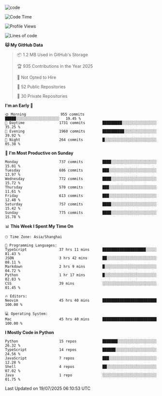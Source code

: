 
<!--
**liuyaanng/liuyaanng** is a ✨ _special_ ✨ repository because its `README.md` (this file) appears on your GitHub profile.

Here are some ideas to get you started:

- 🔭 I’m currently working on ...
- 🌱 I’m currently learning ...
- 👯 I’m looking to collaborate on ...
- 🤔 I’m looking for help with ...
- 💬 Ask me about ...
- 📫 How to reach me: ...
- 😄 Pronouns: ...
- ⚡ Fun fact: ...
-->


![code](https://cdn.jsdelivr.net/gh/liuyaanng/liuyaanng@1.0/code.gif) 

<!--START_SECTION:waka-->
![Code Time](http://img.shields.io/badge/Code%20Time-1%2C691%20hrs%2014%20mins-blue)

![Profile Views](http://img.shields.io/badge/Profile%20Views-0-blue)

![Lines of code](https://img.shields.io/badge/From%20Hello%20World%20I%27ve%20Written-26.1%20million%20lines%20of%20code-blue)

**🐱 My GitHub Data** 

> 📦 1.2 MB Used in GitHub's Storage 
 > 
> 🏆 935 Contributions in the Year 2025
 > 
> 🚫 Not Opted to Hire
 > 
> 📜 52 Public Repositories 
 > 
> 🔑 30 Private Repositories 
 > 
**I'm an Early 🐤** 

```text
🌞 Morning                955 commits         █████░░░░░░░░░░░░░░░░░░░░   19.45 % 
🌆 Daytime                1731 commits        █████████░░░░░░░░░░░░░░░░   35.25 % 
🌃 Evening                1960 commits        ██████████░░░░░░░░░░░░░░░   39.92 % 
🌙 Night                  264 commits         █░░░░░░░░░░░░░░░░░░░░░░░░   05.38 % 
```
📅 **I'm Most Productive on Sunday** 

```text
Monday                   737 commits         ████░░░░░░░░░░░░░░░░░░░░░   15.01 % 
Tuesday                  686 commits         ███░░░░░░░░░░░░░░░░░░░░░░   13.97 % 
Wednesday                772 commits         ████░░░░░░░░░░░░░░░░░░░░░   15.72 % 
Thursday                 570 commits         ███░░░░░░░░░░░░░░░░░░░░░░   11.61 % 
Friday                   613 commits         ███░░░░░░░░░░░░░░░░░░░░░░   12.48 % 
Saturday                 757 commits         ████░░░░░░░░░░░░░░░░░░░░░   15.42 % 
Sunday                   775 commits         ████░░░░░░░░░░░░░░░░░░░░░   15.78 % 
```


📊 **This Week I Spent My Time On** 

```text
🕑︎ Time Zone: Asia/Shanghai

💬 Programming Languages: 
TypeScript               37 hrs 11 mins      ████████████████████░░░░░   81.43 % 
JSON                     3 hrs 42 mins       ██░░░░░░░░░░░░░░░░░░░░░░░   08.11 % 
Markdown                 2 hrs 9 mins        █░░░░░░░░░░░░░░░░░░░░░░░░   04.72 % 
Python                   1 hr 17 mins        █░░░░░░░░░░░░░░░░░░░░░░░░   02.83 % 
CSS                      39 mins             ░░░░░░░░░░░░░░░░░░░░░░░░░   01.45 % 

🔥 Editors: 
Neovim                   45 hrs 40 mins      █████████████████████████   100.00 % 

💻 Operating System: 
Mac                      45 hrs 40 mins      █████████████████████████   100.00 % 
```

**I Mostly Code in Python** 

```text
Python                   15 repos            ███████░░░░░░░░░░░░░░░░░░   26.32 % 
TypeScript               14 repos            ██████░░░░░░░░░░░░░░░░░░░   24.56 % 
JavaScript               7 repos             ███░░░░░░░░░░░░░░░░░░░░░░   12.28 % 
Shell                    4 repos             ██░░░░░░░░░░░░░░░░░░░░░░░   07.02 % 
Java                     1 repo              ░░░░░░░░░░░░░░░░░░░░░░░░░   01.75 % 
```




 Last Updated on 19/07/2025 06:10:53 UTC
<!--END_SECTION:waka-->
